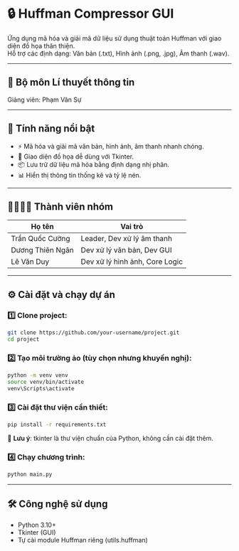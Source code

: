 # 🔒 Huffman Compressor GUI 

Ứng dụng mã hóa và giải mã dữ liệu sử dụng thuật toán Huffman với giao diện đồ họa thân thiện.  
Hỗ trợ các định dạng: Văn bản (.txt), Hình ảnh (.png, .jpg), Âm thanh (.wav).

---
## 🧠 Bộ môn Lí thuyết thông tin
Giảng viên: Phạm Văn Sự

---

## 🧠 Tính năng nổi bật

- ⚡ Mã hóa và giải mã văn bản, hình ảnh, âm thanh nhanh chóng.
- 🧩 Giao diện đồ họa dễ dùng với Tkinter.
- 📦 Lưu trữ dữ liệu mã hóa bằng định dạng nhị phân.
- 📊 Hiển thị thông tin thống kê và tỷ lệ nén.

---

## 👨‍👩‍👧‍👦 Thành viên nhóm

| Họ tên               | Vai trò                            |
|----------------------|--------------------------------    |
| Trần Quốc Cường      | Leader, Dev xử lý âm thanh         |
| Dương Thiên Ngân     | Dev xử lý văn bản, Dev GUI         |
| Lê Văn Duy           | Dev xử lý hình ảnh, Core Logic     |

---

## ⚙️ Cài đặt và chạy dự án

### 1️⃣ Clone project:

```bash
git clone https://github.com/your-username/project.git
cd project
```

### 2️⃣ Tạo môi trường ảo (tùy chọn nhưng khuyến nghị):

```bash
python -m venv venv
source venv/bin/activate    
venv\Scripts\activate       
```

### 3️⃣ Cài đặt thư viện cần thiết:

```bash
pip install -r requirements.txt
```

📁 **Lưu ý**: tkinter là thư viện chuẩn của Python, không cần cài đặt thêm.

### 4️⃣ Chạy chương trình:

```bash
python main.py
```
---

## 🛠 Công nghệ sử dụng

- Python 3.10+
- Tkinter (GUI)
- Tự cài module Huffman riêng (utils.huffman)
